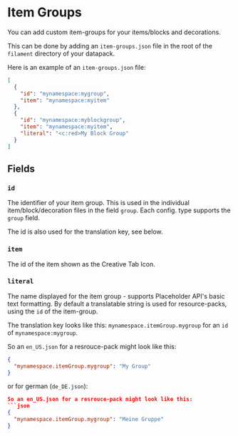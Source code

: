 # Item Groups

You can add custom item-groups for your items/blocks and decorations.

This can be done by adding an `item-groups.json` file in the root of the `filament` directory of your datapack.

Here is an example of an `item-groups.json` file:
```json
[
  {
    "id": "mynamespace:mygroup",
    "item": "mynamespace:myitem"
  },
  {
    "id": "mynamespace:myblockgroup",
    "item": "mynamespace:myitem",
    "literal": "<c:red>My Block Group"
  }
]
```

## Fields

### `id`

The identifier of your item group. This is used in the individual item/block/decoration files in the field `group`.
Each config. type supports the `group` field.

The id is also used for the translation key, see below.

### `item`

The id of the item shown as the Creative Tab Icon.

### `literal`

The name displayed for the item group - supports Placeholder API's basic text formatting. By default a translatable string is used for resource-packs, using the `id` of the item-group.


The translation key looks like this: `mynamespace.itemGroup.mygroup` for an `id` of `mynamespace:mygroup`.

So an `en_US.json` for a resrouce-pack might look like this:
```json
{
  "mynamespace.itemGroup.mygroup": "My Group"
}
```

or for german (`de_DE.json`):

```json
So an en_US.json for a resrouce-pack might look like this:
```json
{
  "mynamespace.itemGroup.mygroup": "Meine Gruppe"
}
```

